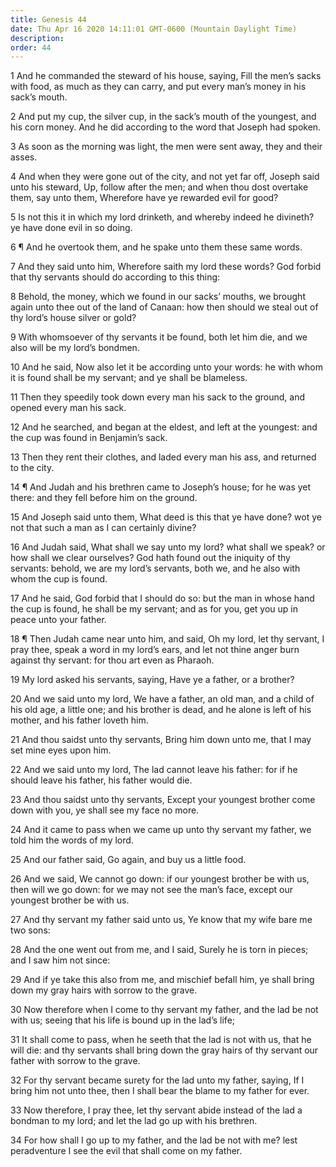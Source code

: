 ```yaml
---
title: Genesis 44
date: Thu Apr 16 2020 14:11:01 GMT-0600 (Mountain Daylight Time)
description: 
order: 44
---
```


<p>
  1 And he commanded the steward of his house, saying, Fill the men&#x2019;s
  sacks with food, as much as they can carry, and put every man&#x2019;s money
  in his sack&#x2019;s mouth.
</p>
<p>
  2 And put my cup, the silver cup, in the sack&#x2019;s mouth of the youngest,
  and his corn money. And he did according to the word that Joseph had spoken.
</p>
<p>
  3 As soon as the morning was light, the men were sent away, they and their
  asses.
</p>
<p>
  4 And when they were gone out of the city, and not yet far off, Joseph said
  unto his steward, Up, follow after the men; and when thou dost overtake them,
  say unto them, Wherefore have ye rewarded evil for good?
</p>
<p>
  5 Is not this it in which my lord drinketh, and whereby indeed he divineth? ye
  have done evil in so doing.
</p>
<p>6 &#xB6; And he overtook them, and he spake unto them these same words.</p>
<p>
  7 And they said unto him, Wherefore saith my lord these words? God forbid that
  thy servants should do according to this thing:
</p>
<p>
  8 Behold, the money, which we found in our sacks&#x2019; mouths, we brought
  again unto thee out of the land of Canaan: how then should we steal out of thy
  lord&#x2019;s house silver or gold?
</p>
<p>
  9 With whomsoever of thy servants it be found, both let him die, and we also
  will be my lord&#x2019;s bondmen.
</p>
<p>
  10 And he said, Now also let it be according unto your words: he with whom it
  is found shall be my servant; and ye shall be blameless.
</p>
<p>
  11 Then they speedily took down every man his sack to the ground, and opened
  every man his sack.
</p>
<p>
  12 And he searched, and began at the eldest, and left at the youngest: and the
  cup was found in Benjamin&#x2019;s sack.
</p>
<p>
  13 Then they rent their clothes, and laded every man his ass, and returned to
  the city.
</p>
<p>
  14 &#xB6; And Judah and his brethren came to Joseph&#x2019;s house; for he was
  yet there: and they fell before him on the ground.
</p>
<p>
  15 And Joseph said unto them, What deed is this that ye have done? wot ye not
  that such a man as I can certainly divine?
</p>
<p>
  16 And Judah said, What shall we say unto my lord? what shall we speak? or how
  shall we clear ourselves? God hath found out the iniquity of thy servants:
  behold, we are my lord&#x2019;s servants, both we, and he also with whom the
  cup is found.
</p>
<p>
  17 And he said, God forbid that I should do so: but the man in whose hand the
  cup is found, he shall be my servant; and as for you, get you up in peace unto
  your father.
</p>
<p>
  18 &#xB6; Then Judah came near unto him, and said, Oh my lord, let thy
  servant, I pray thee, speak a word in my lord&#x2019;s ears, and let not thine
  anger burn against thy servant: for thou art even as Pharaoh.
</p>
<p>19 My lord asked his servants, saying, Have ye a father, or a brother?</p>
<p>
  20 And we said unto my lord, We have a father, an old man, and a child of his
  old age, a little one; and his brother is dead, and he alone is left of his
  mother, and his father loveth him.
</p>
<p>
  21 And thou saidst unto thy servants, Bring him down unto me, that I may set
  mine eyes upon him.
</p>
<p>
  22 And we said unto my lord, The lad cannot leave his father: for if he should
  leave his father, his father would die.
</p>
<p>
  23 And thou saidst unto thy servants, Except your youngest brother come down
  with you, ye shall see my face no more.
</p>
<p>
  24 And it came to pass when we came up unto thy servant my father, we told him
  the words of my lord.
</p>
<p>25 And our father said, Go again, and buy us a little food.</p>
<p>
  26 And we said, We cannot go down: if our youngest brother be with us, then
  will we go down: for we may not see the man&#x2019;s face, except our youngest
  brother be with us.
</p>
<p>
  27 And thy servant my father said unto us, Ye know that my wife bare me two
  sons:
</p>
<p>
  28 And the one went out from me, and I said, Surely he is torn in pieces; and
  I saw him not since:
</p>
<p>
  29 And if ye take this also from me, and mischief befall him, ye shall bring
  down my gray hairs with sorrow to the grave.
</p>
<p>
  30 Now therefore when I come to thy servant my father, and the lad be not with
  us; seeing that his life is bound up in the lad&#x2019;s life;
</p>
<p>
  31 It shall come to pass, when he seeth that the lad is not with us, that he
  will die: and thy servants shall bring down the gray hairs of thy servant our
  father with sorrow to the grave.
</p>
<p>
  32 For thy servant became surety for the lad unto my father, saying, If I
  bring him not unto thee, then I shall bear the blame to my father for ever.
</p>
<p>
  33 Now therefore, I pray thee, let thy servant abide instead of the lad a
  bondman to my lord; and let the lad go up with his brethren.
</p>
<p>
  34 For how shall I go up to my father, and the lad be not with me? lest
  peradventure I see the evil that shall come on my father.
</p>
